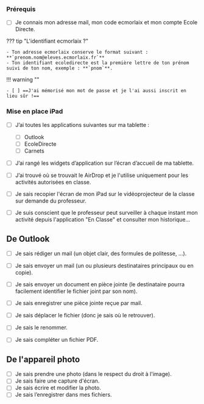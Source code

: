 ### Prérequis

- [ ] Je connais mon adresse mail, mon code ecmorlaix et mon compte Ecole Directe.

??? tip "L'identifiant ecmorlaix ?"

    - Ton adresse ecmorlaix conserve le format suivant : **`prenom.nom@eleves.ecmorlaix.fr`**
    - Ton identifiant ecoledirecte est la première lettre de ton prénom suivi de ton nom, exemple : **`pnom`**.

!!! warning ""

    - [ ] ==J'ai mémorisé mon mot de passe et je l'ai aussi inscrit en lieu sûr !== 

### Mise en place iPad

- [ ] J’ai toutes les applications suivantes sur ma tablette :
    - [ ] Outlook
    - [ ] EcoleDirecte
    - [ ] Carnets

- [ ] J’ai rangé les widgets d’application sur l’écran d’accueil de ma tablette.

- [ ] J’ai trouvé où se trouvait le AirDrop et je l'utilise uniquement pour les activités autorisées en classe.

- [ ] Je sais recopier l'écran de mon iPad sur le vidéoprojecteur de la classe sur demande du professeur.

- [ ] Je suis conscient que le professeur peut surveiller à chaque instant mon activité depuis l'application "En Classe" et consulter mon historique...

## De Outlook

- [ ] Je sais rédiger un mail (un objet clair, des formules de politesse, ...).
- [ ] Je sais envoyer un mail (un ou plusieurs destinataires principaux ou en copie).
- [ ] Je sais envoyer un document en pièce jointe (le destinataire pourra facilement identifier le fichier joint par son nom).
- [ ] Je sais enregistrer une pièce jointe reçue par mail.
- [ ] Je sais déplacer le fichier (donc je sais où le retrouver).
- [ ] Je sais le renommer.
- [ ] Je sais compléter un fichier PDF.


## De l'appareil photo

- [ ] Je sais prendre une photo (dans le respect du droit à l'image).
- [ ] Je sais faire une capture d'écran.
- [ ] Je sais écrire et modifier la photo.
- [ ] Je sais l’enregistrer dans mes fichiers.